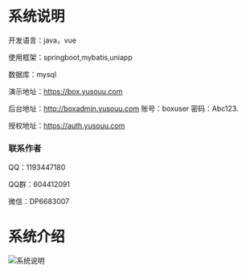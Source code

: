 # 系统说明

开发语言：java，vue

使用框架：springboot,mybatis,uniapp

数据库：mysql

演示地址：https://box.yusouu.com

后台地址：http://boxadmin.yusouu.com  账号：boxuser  密码：Abc123.

授权地址：https://auth.yusouu.com

### 联系作者

QQ：1193447180

QQ群：604412091

微信：DP6683007

# 系统介绍
![系统说明](https://user-images.githubusercontent.com/37228966/140285756-cf38d804-6231-47d8-b3ea-fbc58b5bfa40.png)
